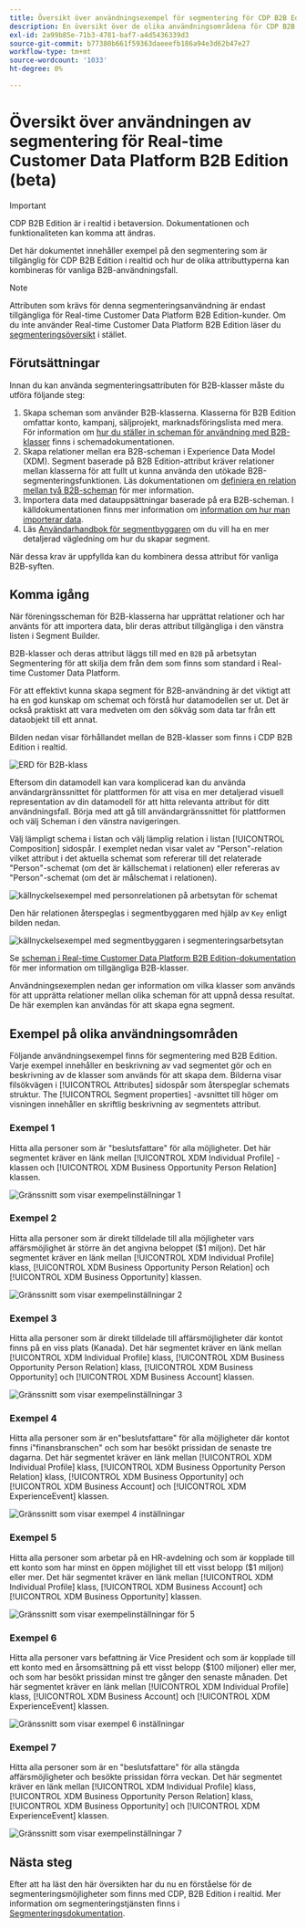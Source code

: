 ```yaml
---
title: Översikt över användningsexempel för segmentering för CDP B2B Edition (betaversion) i realtid
description: En översikt över de olika användningsområdena för CDP B2B Edition i realtid.
exl-id: 2a99b85e-71b3-4781-baf7-a4d5436339d3
source-git-commit: b77380b661f59363daeeefb186a94e3d62b47e27
workflow-type: tm+mt
source-wordcount: '1033'
ht-degree: 0%

---
```


# Översikt över användningen av segmentering för Real-time Customer Data Platform B2B Edition (beta)

<!-- This document relates to this [ticket](https://jira.corp.adobe.com/browse/PLAT-100468) -->

>[!IMPORTANT]
>
>CDP B2B Edition är i realtid i betaversion. Dokumentationen och funktionaliteten kan komma att ändras.

Det här dokumentet innehåller exempel på den segmentering som är tillgänglig för CDP B2B Edition i realtid och hur de olika attributtyperna kan kombineras för vanliga B2B-användningsfall.

>[!NOTE]
>
>Attributen som krävs för denna segmenteringsanvändning är endast tillgängliga för Real-time Customer Data Platform B2B Edition-kunder. Om du inte använder Real-time Customer Data Platform B2B Edition läser du [segmenteringsöversikt](./segmentation-overview.md) i stället.

## Förutsättningar

Innan du kan använda segmenteringsattributen för B2B-klasser måste du utföra följande steg:

1. Skapa scheman som använder B2B-klasserna. Klasserna för B2B Edition omfattar konto, kampanj, säljprojekt, marknadsföringslista med mera. För information om [hur du ställer in scheman för användning med B2B-klasser](../schemas/b2b.md) finns i schemadokumentationen.
1. Skapa relationer mellan era B2B-scheman i Experience Data Model (XDM). Segment baserade på B2B Edition-attribut kräver relationer mellan klasserna för att fullt ut kunna använda den utökade B2B-segmenteringsfunktionen. Läs dokumentationen om [definiera en relation mellan två B2B-scheman](../../xdm/tutorials/relationship-b2b.md) för mer information.
1. Importera data med datauppsättningar baserade på era B2B-scheman. I källdokumentationen finns mer information om [information om hur man importerar data](../../sources/connectors/adobe-applications/marketo/marketo.md).
1. Läs [Användarhandbok för segmentbyggaren](../../segmentation/ui/segment-builder.md) om du vill ha en mer detaljerad vägledning om hur du skapar segment.

När dessa krav är uppfyllda kan du kombinera dessa attribut för vanliga B2B-syften.

## Komma igång

När föreningsscheman för B2B-klasserna har upprättat relationer och har använts för att importera data, blir deras attribut tillgängliga i den vänstra listen i Segment Builder.

B2B-klasser och deras attribut läggs till med en `B2B` på arbetsytan Segmentering för att skilja dem från dem som finns som standard i Real-time Customer Data Platform.

För att effektivt kunna skapa segment för B2B-användning är det viktigt att ha en god kunskap om schemat och förstå hur datamodellen ser ut. Det är också praktiskt att vara medveten om den sökväg som data tar från ett dataobjekt till ett annat.

Bilden nedan visar förhållandet mellan de B2B-klasser som finns i CDP B2B Edition i realtid.

![ERD för B2B-klass](../assets/segmentation/b2b-classes.png)

Eftersom din datamodell kan vara komplicerad kan du använda användargränssnittet för plattformen för att visa en mer detaljerad visuell representation av din datamodell för att hitta relevanta attribut för ditt användningsfall. Börja med att gå till användargränssnittet för plattformen och välj Scheman i den vänstra navigeringen.

Välj lämpligt schema i listan och välj lämplig relation i listan [!UICONTROL Composition] sidospår. I exemplet nedan visar valet av &quot;Person&quot;-relation vilket attribut i det aktuella schemat som refererar till det relaterade &quot;Person&quot;-schemat (om det är källschemat i relationen) eller refereras av &quot;Person&quot;-schemat (om det är målschemat i relationen).

![källnyckelsexempel med personrelationen på arbetsytan för schemat](../assets/segmentation/source-key-schema-relationship-example.png)

Den här relationen återspeglas i segmentbyggaren med hjälp av `Key` enligt bilden nedan.

![källnyckelsexempel med segmentbyggaren i segmenteringsarbetsytan](../assets/segmentation/source-key-segmentation-example.png)

Se [scheman i Real-time Customer Data Platform B2B Edition-dokumentation](../schemas/b2b.md) för mer information om tillgängliga B2B-klasser.

Användningsexemplen nedan ger information om vilka klasser som används för att upprätta relationer mellan olika scheman för att uppnå dessa resultat. De här exemplen kan användas för att skapa egna segment.

## Exempel på olika användningsområden

Följande användningsexempel finns för segmentering med B2B Edition. Varje exempel innehåller en beskrivning av vad segmentet gör och en beskrivning av de klasser som används för att skapa dem. Bilderna visar filsökvägen i [!UICONTROL Attributes] sidospår som återspeglar schemats struktur. The [!UICONTROL Segment properties] -avsnittet till höger om visningen innehåller en skriftlig beskrivning av segmentets attribut.

### Exempel 1

Hitta alla personer som är &quot;beslutsfattare&quot; för alla möjligheter. Det här segmentet kräver en länk mellan [!UICONTROL XDM Individual Profile] -klassen och [!UICONTROL XDM Business Opportunity Person Relation] klassen.

![Gränssnitt som visar exempelinställningar 1](../assets/segmentation/example-1.png)

### Exempel 2

Hitta alla personer som är direkt tilldelade till alla möjligheter vars affärsmöjlighet är större än det angivna beloppet ($1 miljon). Det här segmentet kräver en länk mellan [!UICONTROL XDM Individual Profile] klass, [!UICONTROL XDM Business Opportunity Person Relation] och [!UICONTROL XDM Business Opportunity] klassen.

![Gränssnitt som visar exempelinställningar 2](../assets/segmentation/example-2.png)

### Exempel 3

Hitta alla personer som är direkt tilldelade till affärsmöjligheter där kontot finns på en viss plats (Kanada). Det här segmentet kräver en länk mellan [!UICONTROL XDM Individual Profile] klass, [!UICONTROL XDM Business Opportunity Person Relation] klass, [!UICONTROL XDM Business Opportunity] och [!UICONTROL XDM Business Account] klassen.

![Gränssnitt som visar exempelinställningar 3](../assets/segmentation/example-3.png)

### Exempel 4

Hitta alla personer som är en&quot;beslutsfattare&quot; för alla möjligheter där kontot finns i&quot;finansbranschen&quot; och som har besökt prissidan de senaste tre dagarna. Det här segmentet kräver en länk mellan [!UICONTROL XDM Individual Profile] klass, [!UICONTROL XDM Business Opportunity Person Relation] klass, [!UICONTROL XDM Business Opportunity] och [!UICONTROL XDM Business Account] och [!UICONTROL XDM ExperienceEvent] klassen.

![Gränssnitt som visar exempel 4 inställningar](../assets/segmentation/example-4.png)

### Exempel 5

Hitta alla personer som arbetar på en HR-avdelning och som är kopplade till ett konto som har minst en öppen möjlighet till ett visst belopp ($1 miljon) eller mer. Det här segmentet kräver en länk mellan [!UICONTROL XDM Individual Profile] klass, [!UICONTROL XDM Business Account] och [!UICONTROL XDM Business Opportunity] klassen.

![Gränssnitt som visar exempelinställningar för 5](../assets/segmentation/example-5.png)

### Exempel 6

Hitta alla personer vars befattning är Vice President och som är kopplade till ett konto med en årsomsättning på ett visst belopp ($100 miljoner) eller mer, och som har besökt prissidan minst tre gånger den senaste månaden. Det här segmentet kräver en länk mellan [!UICONTROL XDM Individual Profile] klass, [!UICONTROL XDM Business Account] och [!UICONTROL XDM ExperienceEvent] klassen.

![Gränssnitt som visar exempel 6 inställningar](../assets/segmentation/example-6.png)

### Exempel 7

Hitta alla personer som är en &quot;beslutsfattare&quot; för alla stängda affärsmöjligheter och besökte prissidan förra veckan. Det här segmentet kräver en länk mellan [!UICONTROL XDM Individual Profile] klass, [!UICONTROL XDM Business Opportunity Person Relation] klass, [!UICONTROL XDM Business Opportunity] och [!UICONTROL XDM ExperienceEvent] klassen.

![Gränssnitt som visar exempelinställningar 7](../assets/segmentation/example-7.png)

## Nästa steg

Efter att ha läst den här översikten har du nu en förståelse för de segmenteringsmöjligheter som finns med CDP, B2B Edition i realtid. Mer information om segmenteringstjänsten finns i [Segmenteringsdokumentation](../../segmentation/home.md).
